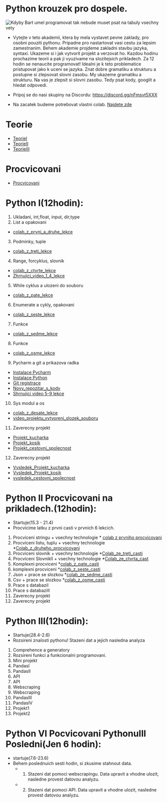 # Python krouzek pro dospele.
![Kdyby Bart umel programovat tak nebude muset psat na tabuly vsechny vety](https://github.com/valenja9/Python_krou-ek_pro_dosp-l-/blob/main/tabule-bart.jpg)

* Vytejte v teto akademii, ktera by mela vystavet pevne zaklady, pro osobni pouziti pythonu. Pripadne pro nastartovat vasi cestu za lepsim zamestnanim. Behem akademie projdeme zakladni stavbu jazyka, syntaxi. Ukazeme si i jak vytvorit projekt a verzovat ho. Kazdou hodinu prochazime teorii a pak ji vyuzivame na slozitejsich prikladech. Za 12 hodin se nenaucite programovat! Idealni je k teto problematice pristupovat jako k uceni se jazyka. Znat dobre gramatiku a strukturu a postupne si zlepsovat slovni zasobu. My ukazeme gramatiku a strukturu. Na vas je zlepsit si slovni zasobu. Tedy psat kody, googlit a hledat odpovedi.

* Pripoj se do nasi skupiny na Discordu: https://discord.gg/nFmsvt5XXX
* Na zacatek budeme potrebovat vlastni colab. [Najdete zde](https://colab.research.google.com/notebooks/intro.ipynb)

# Teorie
* [TeorieI](https://github.com/valenja9/Python_krouzek_pro_dospele/blob/main/Python_know_how_I.ipynb)
* [TeorieII](https://github.com/valenja9/Python_krouzek_pro_dospele/blob/main/Python_know_how_II.ipynb)
* [TeorieIII](https://github.com/valenja9/Python_krouzek_pro_dospele/blob/main/Python_know_how_III.ipynb)

# Procvicovani
* [Procvicovani](https://github.com/valenja9/Python_krouzek_pro_dospele/blob/main/Python_procvicovani.ipynb)

# Python I(12hodin):
1) Ukladani, int,float, input, dir,type 
2) List a opakovani  
* [colab_z_prvni_a_druhe_lekce](https://github.com/valenja9/Python_krouzek_pro_dospele/blob/main/Python_krouzek_dospelaciI_II_lekce.ipynb)
3) Podminky, tuple   
* [colab_z_treti_lekce](https://github.com/valenja9/Python_krouzek_pro_dospele/blob/main/Python_dospelaci_III.ipynb)
4) Range, forcyklus, slovnik 
* [colab_z_ctvrte_lekce](https://github.com/valenja9/Python_krouzek_pro_dospele/blob/main/Python_pro_dospeleIV.ipynb) 
* [Zhrnujici_video_1_4_lekce](https://drive.google.com/file/d/15xzAW8alxILxiKYo1jpRStWrQL78HYj0/view?usp=sharing)
5) While cyklus a ulozeni do souboru 
* [colab_z_pate_lekce](https://github.com/valenja9/Python_krouzek_pro_dospele/blob/main/Python_pro_dospele_5.ipynb)
6) Enumerate a cykly, opakovani 
* [colab_z_seste_lekce](https://github.com/valenja9/Python_krouzek_pro_dospele/blob/main/Python_pro_dospele6.ipynb)
7) Funkce 
* [colab_z_sedme_lekce](https://github.com/valenja9/Python_krouzek_pro_dospele/blob/main/Python_pro_dospele_VII.ipynb)
8) Funkce 
* [colab_z_osme_lekce](https://github.com/valenja9/Python_krouzek_pro_dospele/blob/main/Python_krouzek_pro_dospele_VIII.ipynb)
9) Pycharm a git a prikazova radka  
* [Instalace Pycharm](https://www.jetbrains.com/pycharm/download/#section=windows)
* [Instalace Python](https://www.python.org/downloads/)
* [Git registrace](https://github.com/)
* [Novy_repozitar_s_kody](https://github.com/valenja9/tvorba_prvniho_repozotare)
* [Shrnujici video 5-9 lekce](https://drive.google.com/file/d/1tyas_NOW1ncqIAAawcmRcMoTln5WhTbr/view?usp=sharing)
10) Sys modul a os   
* [colab_z_desate_lekce](https://colab.research.google.com/drive/1kwoKuT5Hws-mlrQYgggh_8q3Io1aPEX2?usp=sharing) 
* [video_projektu_vytvoreni_slozek_souboru](https://drive.google.com/file/d/1HC2xsCi8sCtUB45rbZKGv9ETnRAxOwes/view?usp=sharing)
11) Zaverecny projekt 
* [Projekt_kucharka](https://github.com/valenja9/Python_krouzek_pro_dospele/blob/main/Projekt_kucharka_zadani.ipynb)
* [Projekt_kosik](https://github.com/valenja9/Python_krouzek_pro_dospele/blob/main/Projekt_nakupni_kosik_zadani.ipynb)
* [Projekt_cestovni_spolecnost](https://github.com/valenja9/Python_krouzek_pro_dospele/blob/main/Projekt_cestovni_appka_zadani.ipynb)
12) Zaverecny projekt 
* [Vysledek_Projekt_kucharka](https://github.com/valenja9/Python_krouzek_pro_dospele/blob/main/Projekt_kucharka.ipynb)
* [Vysledek_Projekt_kosik](https://github.com/valenja9/Python_krouzek_pro_dospele/blob/main/Projekt_nakupni_kosik.ipynb)
* [vysledek_cestovni_spolecnost](https://github.com/valenja9/Python_krouzek_pro_dospele/blob/main/Projekt_cestovni_appka.ipynb)


# Python II Procvicovani na prikladech.(12hodin):
* Startuje(15.3 - 21.4)
* Procvicime latku z prvni casti v prvnich 6 lekcich.
1) Procviceni stringu + vsechny technologie * [colab z prvniho procvicovani](https://github.com/valenja9/Python_krouzek_pro_dospele/blob/main/Python_pro_dospele_prace_se_stringem.ipynb)
2) Procviceni listu, tuplu + vsechny technologie *[Colab_z_druheho_procvicovani](https://github.com/valenja9/Python_krouzek_pro_dospele/blob/main/Python_pro_dospele_II_Opakavani_listu.ipynb)
3) Procviceni slovnik  + vsechny technologie *[Colab_ze_treti_casti](https://github.com/valenja9/Python_krouzek_pro_dospele/blob/main/Python_pro_dospele_II_III.ipynb)
4) Procviceni SlovnikII + vsechny technologie *[Colab_ze_ctvrta_cast](https://github.com/valenja9/Python_krouzek_pro_dospele/blob/main/Python_pro_dospele_II_IV.ipynb)
5) Komplexni procviceni *[colab_z_pate_casti](https://github.com/valenja9/Python_krouzek_pro_dospele/blob/main/Python_pro_dospele_II_V.ipynb)
6) komplexni procviceni *[colab_z_seste_casti](https://github.com/valenja9/Python_krouzek_pro_dospele/blob/main/Python_pro_dospele_II_VI.ipynb)
7) Json + prace se slozkou *[colab_ze_sedme_casti](https://github.com/valenja9/Python_krouzek_pro_dospele/blob/main/Python_lekce_II_VII.ipynb)
8) Csv + prace se slozkou  *[colab_z_osme_casti](https://github.com/valenja9/Python_krouzek_pro_dospele/blob/main/Python_pro_dospele_II_VIII.ipynb)
9) Prace s databaziI
10) Prace s databaziII
11) Zaverecny projekt
12) Zaverecny projekt



# Python III(12hodin):
* Startuje(28.4-2.6)
* Rozsireni znalosti pythonu! Stazeni dat a jejich nasledna analyza
1) Comprehence a generatory
2) Rozsireni funkci a funkcionalni programovani.
3) Mini projekt
4) PandasI
5) PandasII
6) API
7) API
8) Webscraping
9) Webscraping
10) PandasIII
11) PandasIV 
11) Projekt1
12) Projekt2

# Python VI Pocvicovani PythonuIII Posledni(Jen 6 hodin):
* startuje(7.6-23.6)
* Behem poslednuich sesti hodin, si zkusime stahnout data. 
  * 1) Stazeni dat pomoci webscrapingu. Data upravit a vhodne ulozit, nasledne provest datovou analyzu.
  * 2) Stazeni dat pomoci API. Data upravit a vhodne ulozit, nasledne provest datovou analyzu.
